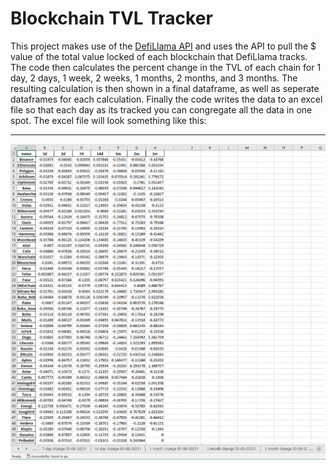 # Blockchain TVL Tracker

This project makes use of the [DefiLlama API](https://defillama.com/docs/api) and uses the API to pull the $ value of the total value locked of each blockchain that DefiLlama tracks. The code then calculates the percent change in the TVL of each chain for 1 day, 2 days, 1 week, 2 weeks, 1 months, 2 months, and 3 months. The resulting calculation is then shown in a final dataframe, as well as seperate dataframes for each calculation. Finally the code writes the data to an excel file so that each day as its tracked you can congregate all the data in one spot. The excel file will look something like this:

---
![image](excel.PNG)